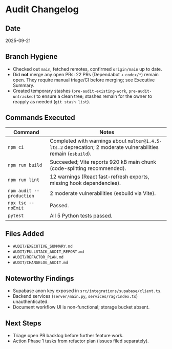 # Audit Changelog

## Date
2025-09-21

## Branch Hygiene
- Checked out `main`, fetched remotes, confirmed `origin/main` up to date.
- Did **not** merge any open PRs: 22 PRs (Dependabot + `codex/*`) remain open. They require manual triage/CI before merging; see Executive Summary.
- Created temporary stashes (`pre-audit-existing-work`, `pre-audit-untracked`) to ensure a clean tree; stashes remain for the owner to reapply as needed (`git stash list`).

## Commands Executed
| Command | Notes |
| --- | --- |
| `npm ci` | Completed with warnings about `multer@1.4.5-lts.2` deprecation; 2 moderate vulnerabilities remain (`esbuild`). |
| `npm run build` | Succeeded; Vite reports 920 kB main chunk (code-splitting recommended). |
| `npm run lint` | 12 warnings (React fast-refresh exports, missing hook dependencies). |
| `npm audit --production` | 2 moderate vulnerabilities (esbuild via Vite). |
| `npx tsc --noEmit` | Passed. |
| `pytest` | All 5 Python tests passed. |

## Files Added
- `AUDIT/EXECUTIVE_SUMMARY.md`
- `AUDIT/FULLSTACK_AUDIT_REPORT.md`
- `AUDIT/REFACTOR_PLAN.md`
- `AUDIT/CHANGELOG_AUDIT.md`

## Noteworthy Findings
- Supabase anon key exposed in `src/integrations/supabase/client.ts`.
- Backend services (`server/main.py`, `services/rag/index.ts`) unauthenticated.
- Document workflow UI is non-functional; storage bucket absent.

## Next Steps
- Triage open PR backlog before further feature work.
- Action Phase 1 tasks from refactor plan (issues filed separately).
